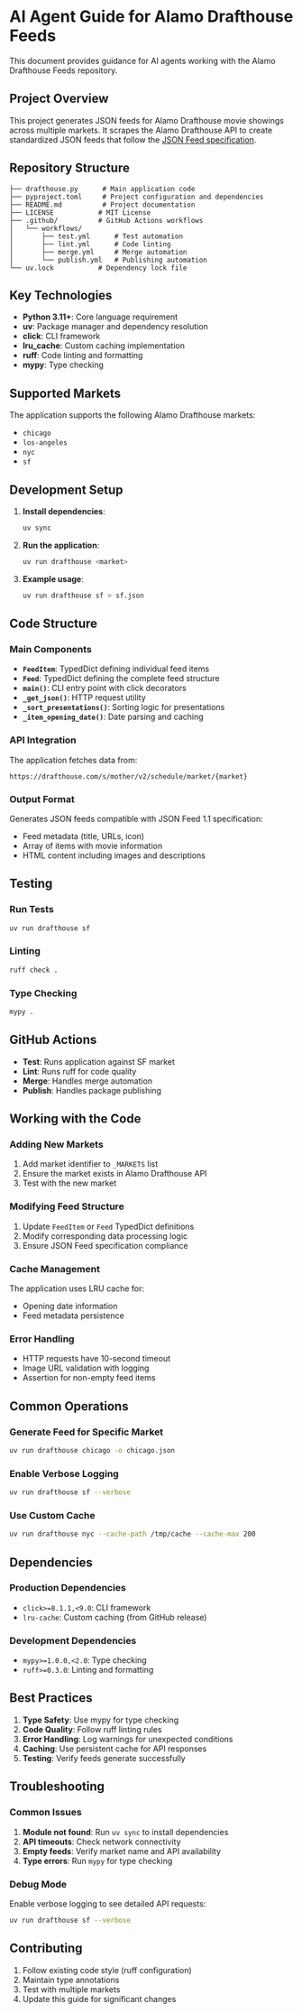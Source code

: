 # AI Agent Guide for Alamo Drafthouse Feeds

This document provides guidance for AI agents working with the Alamo Drafthouse Feeds repository.

## Project Overview

This project generates JSON feeds for Alamo Drafthouse movie showings across multiple markets. It scrapes the Alamo Drafthouse API to create standardized JSON feeds that follow the [JSON Feed specification](https://jsonfeed.org/version/1.1).

## Repository Structure

```
├── drafthouse.py      # Main application code
├── pyproject.toml     # Project configuration and dependencies
├── README.md          # Project documentation
├── LICENSE           # MIT License
├── .github/          # GitHub Actions workflows
│   └── workflows/
│       ├── test.yml      # Test automation
│       ├── lint.yml      # Code linting
│       ├── merge.yml     # Merge automation
│       └── publish.yml   # Publishing automation
└── uv.lock           # Dependency lock file
```

## Key Technologies

- **Python 3.11+**: Core language requirement
- **uv**: Package manager and dependency resolution
- **click**: CLI framework
- **lru_cache**: Custom caching implementation
- **ruff**: Code linting and formatting
- **mypy**: Type checking

## Supported Markets

The application supports the following Alamo Drafthouse markets:
- `chicago`
- `los-angeles`
- `nyc`
- `sf`

## Development Setup

1. **Install dependencies**:
   ```bash
   uv sync
   ```

2. **Run the application**:
   ```bash
   uv run drafthouse <market>
   ```

3. **Example usage**:
   ```bash
   uv run drafthouse sf > sf.json
   ```

## Code Structure

### Main Components

- **`FeedItem`**: TypedDict defining individual feed items
- **`Feed`**: TypedDict defining the complete feed structure
- **`main()`**: CLI entry point with click decorators
- **`_get_json()`**: HTTP request utility
- **`_sort_presentations()`**: Sorting logic for presentations
- **`_item_opening_date()`**: Date parsing and caching

### API Integration

The application fetches data from:
```
https://drafthouse.com/s/mother/v2/schedule/market/{market}
```

### Output Format

Generates JSON feeds compatible with JSON Feed 1.1 specification:
- Feed metadata (title, URLs, icon)
- Array of items with movie information
- HTML content including images and descriptions

## Testing

### Run Tests
```bash
uv run drafthouse sf
```

### Linting
```bash
ruff check .
```

### Type Checking
```bash
mypy .
```

## GitHub Actions

- **Test**: Runs application against SF market
- **Lint**: Runs ruff for code quality
- **Merge**: Handles merge automation
- **Publish**: Handles package publishing

## Working with the Code

### Adding New Markets

1. Add market identifier to `_MARKETS` list
2. Ensure the market exists in Alamo Drafthouse API
3. Test with the new market

### Modifying Feed Structure

1. Update `FeedItem` or `Feed` TypedDict definitions
2. Modify corresponding data processing logic
3. Ensure JSON Feed specification compliance

### Cache Management

The application uses LRU cache for:
- Opening date information
- Feed metadata persistence

### Error Handling

- HTTP requests have 10-second timeout
- Image URL validation with logging
- Assertion for non-empty feed items

## Common Operations

### Generate Feed for Specific Market
```bash
uv run drafthouse chicago -o chicago.json
```

### Enable Verbose Logging
```bash
uv run drafthouse sf --verbose
```

### Use Custom Cache
```bash
uv run drafthouse nyc --cache-path /tmp/cache --cache-max 200
```

## Dependencies

### Production Dependencies
- `click>=8.1.1,<9.0`: CLI framework
- `lru-cache`: Custom caching (from GitHub release)

### Development Dependencies
- `mypy>=1.0.0,<2.0`: Type checking
- `ruff>=0.3.0`: Linting and formatting

## Best Practices

1. **Type Safety**: Use mypy for type checking
2. **Code Quality**: Follow ruff linting rules
3. **Error Handling**: Log warnings for unexpected conditions
4. **Caching**: Use persistent cache for API responses
5. **Testing**: Verify feeds generate successfully

## Troubleshooting

### Common Issues

1. **Module not found**: Run `uv sync` to install dependencies
2. **API timeouts**: Check network connectivity
3. **Empty feeds**: Verify market name and API availability
4. **Type errors**: Run `mypy` for type checking

### Debug Mode

Enable verbose logging to see detailed API requests:
```bash
uv run drafthouse sf --verbose
```

## Contributing

1. Follow existing code style (ruff configuration)
2. Maintain type annotations
3. Test with multiple markets
4. Update this guide for significant changes